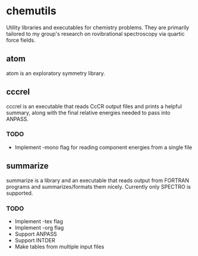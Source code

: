 # chemutils

Utility libraries and executables for chemistry problems. They are
primarily tailored to my group's research on rovibrational
spectroscopy via quartic force fields.

## atom

atom is an exploratory symmetry library.

## cccrel

cccrel is an executable that reads CcCR output files and prints a helpful summary, along
with the final relative energies needed to pass into ANPASS.

### TODO
* Implement -mono flag for reading component energies from a single
  file

## summarize

summarize is a library and an executable that reads output from
FORTRAN programs and summarizes/formats them nicely. Currently only
SPECTRO is supported.

### TODO
* Implement -tex flag
* Implement -org flag
* Support ANPASS
* Support INTDER
* Make tables from multiple input files
